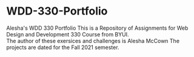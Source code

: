 # WDD-330-Portfolio
Alesha's WDD 330 Portfolio
This is a Repository of Assignments for Web Design and Development 330 Course from BYUI.  
The author of these exersices and challenges is Alesha McCown
The projects are dated for the Fall 2021 semester.
